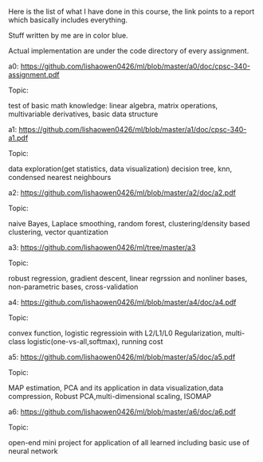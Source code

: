 Here is the list of what I have done in this course, the link points to a report which basically includes everything. 

Stuff written by me are in color blue.

Actual implementation are under the code directory of every assignment.



a0:
https://github.com/lishaowen0426/ml/blob/master/a0/doc/cpsc-340-assignment.pdf

Topic:

test of basic math knowledge: linear algebra, matrix operations, multivariable derivatives, basic data structure



a1:
https://github.com/lishaowen0426/ml/blob/master/a1/doc/cpsc-340-a1.pdf

Topic:

data exploration(get statistics, data visualization)
decision tree, knn, condensed nearest neighbours

a2:
https://github.com/lishaowen0426/ml/blob/master/a2/doc/a2.pdf

Topic:

naive Bayes, Laplace smoothing, random forest, clustering/density based clustering, vector quantization

a3:
https://github.com/lishaowen0426/ml/tree/master/a3

Topic:

robust regression, gradient descent, linear regrssion and nonliner bases, non-parametric bases, cross-validation

a4:
https://github.com/lishaowen0426/ml/blob/master/a4/doc/a4.pdf

Topic:

convex function, logistic regressioin with L2/L1/L0 Regularization, multi-class logistic(one-vs-all,softmax), running cost

a5:
https://github.com/lishaowen0426/ml/blob/master/a5/doc/a5.pdf

Topic:

MAP estimation, PCA and its application in data visualization,data compression, Robust PCA,multi-dimensional scaling, ISOMAP

a6:
https://github.com/lishaowen0426/ml/blob/master/a6/doc/a6.pdf

Topic:

open-end mini project for application of all learned including basic use of neural network
